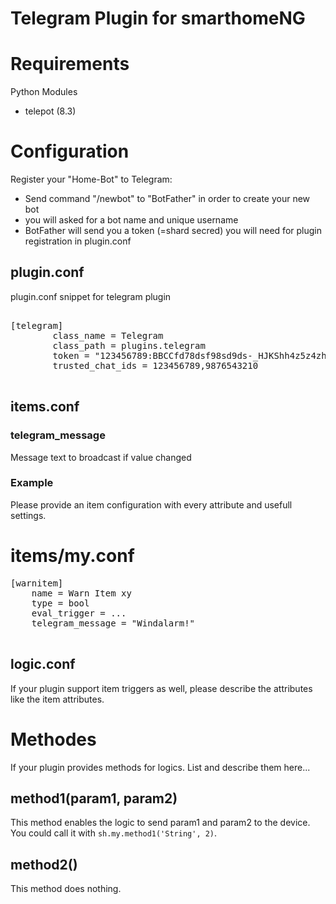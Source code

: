 # Telegram Plugin for smarthomeNG

# Requirements

Python Modules
* telepot (8.3)

# Configuration

Register your "Home-Bot" to Telegram:

* Send command "/newbot" to "BotFather" in order to create your new bot
* you will asked for a bot name and unique username 
* BotFather will send you a token (=shard secred) you will need for plugin registration in plugin.conf

## plugin.conf

plugin.conf snippet for telegram plugin

<pre>

[telegram]
        class_name = Telegram
        class_path = plugins.telegram
        token = "123456789:BBCCfd78dsf98sd9ds-_HJKShh4z5z4zh22"
        trusted_chat_ids = 123456789,9876543210

</pre>


## items.conf


### telegram_message 

Message text to broadcast if value changed


### Example

Please provide an item configuration with every attribute and usefull settings.

# items/my.conf
<pre>
[warnitem]
	name = Warn Item xy
	type = bool
	eval_trigger = ...
	telegram_message = "Windalarm!"

</pre>

## logic.conf
If your plugin support item triggers as well, please describe the attributes like the item attributes.


# Methodes
If your plugin provides methods for logics. List and describe them here...

## method1(param1, param2)
This method enables the logic to send param1 and param2 to the device. You could call it with `sh.my.method1('String', 2)`.

## method2()
This method does nothing.
